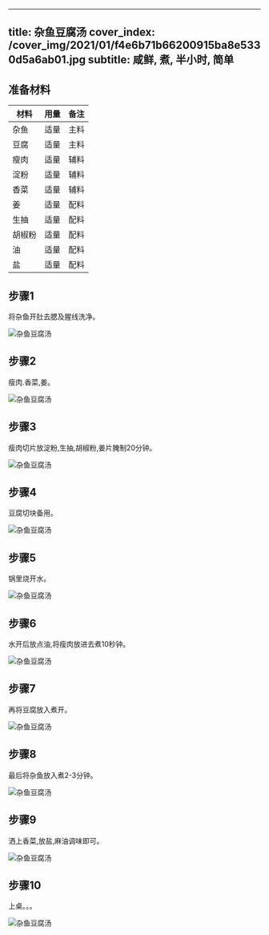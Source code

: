 
---
title: 杂鱼豆腐汤
cover_index: /cover_img/2021/01/f4e6b71b66200915ba8e5330d5a6ab01.jpg
subtitle: 咸鲜, 煮, 半小时, 简单
---

## 准备材料

| 材料     | 用量 | 备注|
| ------- | ----- | --- |
| 杂鱼 | 适量| 主料 |
| 豆腐 | 适量| 主料 |
| 瘦肉 | 适量| 辅料 |
| 淀粉 | 适量| 辅料 |
| 香菜 | 适量| 辅料 |
| 姜 | 适量| 配料 |
| 生抽 | 适量| 配料 |
| 胡椒粉 | 适量| 配料 |
| 油 | 适量| 配料 |
| 盐 | 适量| 配料 |

## 步骤1

将杂鱼开肚去腮及腥线洗净。

![杂鱼豆腐汤](https://i8.meishichina.com/attachment/recipe/201010/201010121027428.jpg?x-oss-process=style/p320) 

## 步骤2

瘦肉.香菜,姜。

![杂鱼豆腐汤](https://i8.meishichina.com/attachment/recipe/201010/201010121028148.jpg?x-oss-process=style/p320) 

## 步骤3

瘦肉切片放淀粉,生抽,胡椒粉,姜片腌制20分钟。

![杂鱼豆腐汤](https://i8.meishichina.com/attachment/recipe/201010/201010121028504.jpg?x-oss-process=style/p320) 

## 步骤4

豆腐切块备用。

![杂鱼豆腐汤](https://i8.meishichina.com/attachment/recipe/201010/201010121029092.jpg?x-oss-process=style/p320) 

## 步骤5

锅里烧开水。

![杂鱼豆腐汤](https://i8.meishichina.com/attachment/recipe/201010/201010121029356.jpg?x-oss-process=style/p320) 

## 步骤6

水开后放点油,将瘦肉放进去煮10秒钟。

![杂鱼豆腐汤](https://i8.meishichina.com/attachment/recipe/201010/201010121029501.jpg?x-oss-process=style/p320) 

## 步骤7

再将豆腐放入煮开。

![杂鱼豆腐汤](https://i8.meishichina.com/attachment/recipe/201010/201010121030252.jpg?x-oss-process=style/p320) 

## 步骤8

最后将杂鱼放入煮2-3分钟。

![杂鱼豆腐汤](https://i8.meishichina.com/attachment/recipe/201010/201010121030490.jpg?x-oss-process=style/p320) 

## 步骤9

洒上香菜,放盐,麻油调味即可。

![杂鱼豆腐汤](https://i8.meishichina.com/attachment/recipe/201010/201010121031373.jpg?x-oss-process=style/p320) 

## 步骤10

上桌。。。

![杂鱼豆腐汤](https://i8.meishichina.com/attachment/recipe/201010/201010121032125.jpg?x-oss-process=style/p320) 

